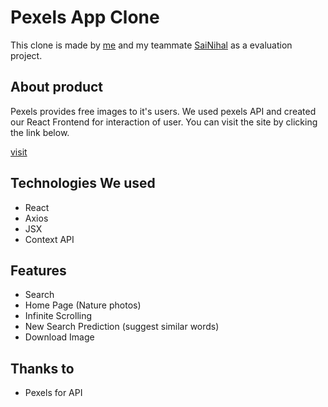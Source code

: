 # Pexels App Clone

This clone is made by [me](https://github.com/suhailmalik07) and my teammate [SaiNihal](https://github.com/sainihal) as a evaluation project.


## About product
Pexels provides free images to it's users. We used pexels API and created our React Frontend for interaction of user.
You can visit the site by clicking the link below.

[visit](https://pexels.vercel.app/)


## Technologies We used
- React
- Axios
- JSX
- Context API

## Features
- Search
- Home Page (Nature photos)
- Infinite Scrolling
- New Search Prediction (suggest similar words)
- Download Image


## Thanks to
- Pexels for API
